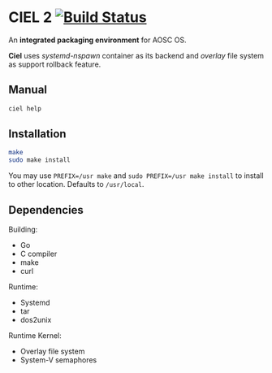 # CIEL 2 [![Build Status](https://api.travis-ci.org/AOSC-Dev/ciel.svg)](https://travis-ci.org/AOSC-Dev/ciel)
An **integrated packaging environment** for AOSC OS.

**Ciel** uses *systemd-nspawn* container as its backend and *overlay* file system as support rollback feature.

## Manual

```bash
ciel help
```

## Installation

```bash
make
sudo make install
```

You may use `PREFIX=/usr make` and `sudo PREFIX=/usr make install` to install to other location. Defaults to `/usr/local`.

## Dependencies

Building:
- Go
- C compiler
- make
- curl

Runtime:
- Systemd
- tar
- dos2unix

Runtime Kernel:
- Overlay file system
- System-V semaphores
